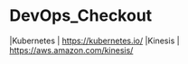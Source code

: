 # DevOps_Checkout


|Kubernetes | https://kubernetes.io/
|Kinesis | https://aws.amazon.com/kinesis/
